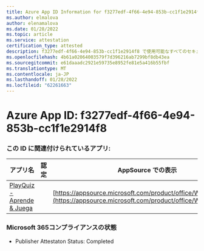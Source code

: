 ```yaml
---
title: Azure App ID Information for f3277edf-4f66-4e94-853b-cc1f1e2914f8
ms.author: elmalova
author: elenamalova
ms.date: 01/28/2022
ms.topic: article
ms.service: attestation
certification_type: attested
description: f3277edf-4f66-4e94-853b-cc1f1e2914f8 で使用可能なすべてのセキュリティおよびコンプライアンス情報。
ms.openlocfilehash: 4b61a02064003579f7d396216ab7299bf8db43ea
ms.sourcegitcommit: e61daaadc2921e59735e8952fe81e5a416b55fbf
ms.translationtype: MT
ms.contentlocale: ja-JP
ms.lasthandoff: 01/28/2022
ms.locfileid: "62261663"
---
```

# <a name="azure-app-id-f3277edf-4f66-4e94-853b-cc1f1e2914f8"></a>Azure App ID: f3277edf-4f66-4e94-853b-cc1f1e2914f8


### <a name="apps-associated-with-this-id"></a>この ID に関連付けられているアプリ:
| **アプリ名** | **認定** | **AppSource での表示** |
|--------------|---------------|-----------------------|
| [PlayQuiz - Aprende &amp; Juega](https://docs.microsoft.com/microsoft-365-app-certification/forward/WA200002820) |  | [https://appsource.microsoft.com/product/office/WA200002820](https://appsource.microsoft.com/product/office/WA200002820) |

### <a name="microsoft-365-app-compliance-status"></a>Microsoft 365コンプライアンスの状態
- Publisher Attestaton Status: Completed
